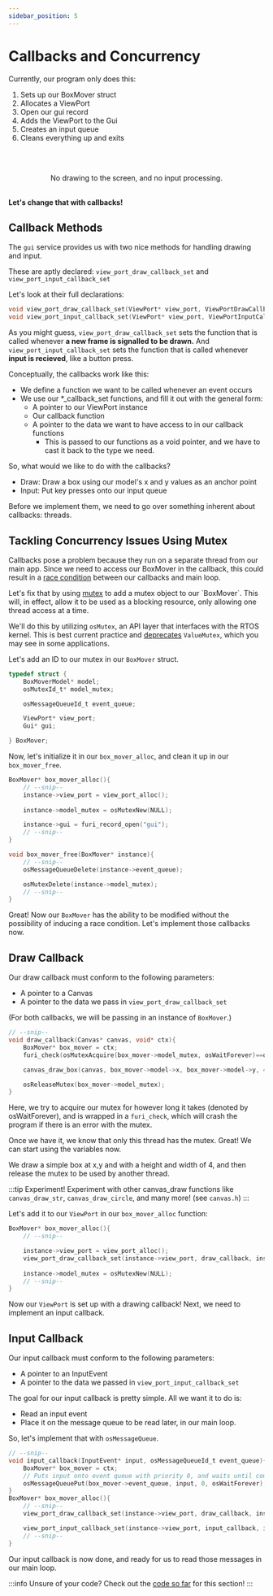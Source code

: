 ```yaml
---
sidebar_position: 5
---
```


# Callbacks and Concurrency

Currently, our program only does this:

1. Sets up our BoxMover struct
2. Allocates a ViewPort
3. Open our gui record
4. Adds the ViewPort to the Gui
5. Creates an input queue
6. Cleans everything up and exits

<br></br>
<p align="center">
No drawing to the screen, and no input processing.
<br></br>

**Let's change that with callbacks!**
</p>

## Callback Methods

The `gui` service provides us with two nice methods for handling drawing and input.

These are aptly declared: `view_port_draw_callback_set` and `view_port_input_callback_set`

Let's look at their full declarations:

```c
void view_port_draw_callback_set(ViewPort* view_port, ViewPortDrawCallback callback, void* context);
void view_port_input_callback_set(ViewPort* view_port, ViewPortInputCallback callback, void* context);
```
As you might guess, `view_port_draw_callback_set` sets the function that is called whenever **a new frame is signalled to be drawn.**
And `view_port_input_callback_set` sets the function that is called whenever **input is recieved**, like a button press.


Conceptually, the callbacks work like this:
- We define a function we want to be called whenever an event occurs
- We use our \*_callback_set functions, and fill it out with the general form:
  - A pointer to our ViewPort instance
  - Our callback function
  - A pointer to the data we want to have access to in our callback functions
    - This is passed to our functions as a void pointer, and we have to cast it back to the type we need.



So, what would we like to do with the callbacks?
- Draw: Draw a box using our model's x and y values as an anchor point
- Input: Put key presses onto our input queue
  
Before we implement them, we need to go over something inherent about callbacks: threads.

## Tackling Concurrency Issues Using Mutex

Callbacks pose a problem because they run on a separate thread from our main app. Since we need to access our BoxMover in the callback, this could result in a [race condition](https://www.techtarget.com/searchstorage/definition/race-condition) between our callbacks and main loop.

Let's fix that by using [mutex](https://en.wikipedia.org/wiki/Lock_\(computer_science\)) to add a mutex object to our `BoxMover`. This will, in effect, allow it to be used as a blocking resource, only allowing one thread access at a time.


We'll do this by utilizing `osMutex`, an API layer that interfaces with the RTOS kernel. This is best current practice and [deprecates](https://github.com/flipperdevices/flipperzero-firmware/pull/1202#discussion_r867040160) `ValueMutex`, which you may see in some applications.


Let's add an ID to our mutex in our `BoxMover` struct.
```c
typedef struct {
    BoxMoverModel* model;
    osMutexId_t* model_mutex;

    osMessageQueueId_t event_queue;

    ViewPort* view_port;
    Gui* gui;

} BoxMover;
```

Now, let's initialize it in our `box_mover_alloc`, and clean it up in our `box_mover_free`.

```c
BoxMover* box_mover_alloc(){
    // --snip--
    instance->view_port = view_port_alloc();
    
    instance->model_mutex = osMutexNew(NULL);

    instance->gui = furi_record_open("gui");
    // --snip--
}

void box_mover_free(BoxMover* instance){
    // --snip--
    osMessageQueueDelete(instance->event_queue);

    osMutexDelete(instance->model_mutex);
    // --snip--
}
```


Great! Now our `BoxMover` has the ability to be modified without the possibility of inducing a race condition. Let's implement those callbacks now.

## Draw Callback

Our draw callback must conform to the following parameters:
- A pointer to a Canvas
- A pointer to the data we pass in `view_port_draw_callback_set` 

(For both callbacks, we will be passing in an instance of `BoxMover`.)

```c
// --snip--
void draw_callback(Canvas* canvas, void* ctx){
    BoxMover* box_mover = ctx;
    furi_check(osMutexAcquire(box_mover->model_mutex, osWaitForever)==osOK);

    canvas_draw_box(canvas, box_mover->model->x, box_mover->model->y, 4, 4); // Draw a box on the screen

    osReleaseMutex(box_mover->model_mutex);
}
```
Here, we try to acquire our mutex for however long it takes (denoted by osWaitForever), and is wrapped in a `furi_check`, which will crash the program if there is an error with the mutex.

Once we have it, we know that only this thread has the mutex. Great! We can start using the variables now. 

We draw a simple box at x,y and with a height and width of 4, and then release the mutex to be used by another thread.

:::tip Experiment!
Experiment with other canvas_draw functions like `canvas_draw_str`, `canvas_draw_circle`, and many more! (see `canvas.h`)
:::

Let's add it to our `ViewPort` in our `box_mover_alloc` function:

```c
BoxMover* box_mover_alloc(){
    // --snip-- 

    instance->view_port = view_port_alloc();
    view_port_draw_callback_set(instance->view_port, draw_callback, instance);
    
    instance->model_mutex = osMutexNew(NULL);
    // --snip-- 
}
```

Now our `ViewPort` is set up with a drawing callback! Next, we need to implement an input callback.



## Input Callback


Our input callback must conform to the following parameters:
- A pointer to an InputEvent
- A pointer to the data we passed in `view_port_input_callback_set`

The goal for our input callback is pretty simple. All we want it to do is:
- Read an input event
- Place it on the message queue to be read later, in our main loop.

So, let's implement that with `osMessageQueue`.
```c
// --snip--
void input_callback(InputEvent* input, osMessageQueueId_t event_queue){
    BoxMover* box_mover = ctx;
    // Puts input onto event queue with priority 0, and waits until completion. 
    osMessageQueuePut(box_mover->event_queue, input, 0, osWaitForever); 
}
BoxMover* box_mover_alloc(){
    // --snip--
    view_port_draw_callback_set(instance->view_port, draw_callback, instance);

    view_port_input_callback_set(instance->view_port, input_callback, instance);
    // --snip--
}

```

Our input callback is now done, and ready for us to read those messages in our main loop.

:::info Unsure of your code?
Check out the [code so far](https://github.com/at-manos/flipper-swdocs/tree/main/docs/your-first-program/code-so-far/callbacks) for this section!
:::